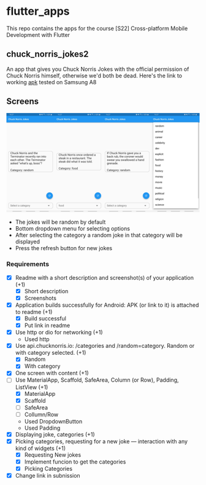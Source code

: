 # flutter_apps
This repo contains the apps for the course [S22] Cross-platform Mobile Development with Flutter

## chuck_norris_jokes2

An app that gives you Chuck Norris Jokes with the official permission of Chuck Norris himself, otherwise we'd both be dead.
Here's the link to working [apk](https://github.com/pierrepicaud/flutter_apps/blob/main/chuck_norris_jokes2/build/app/outputs/flutter-apk/app-release.apk) tested on Samsung A8

## Screens

![image text](../images/images_merged.jpg)

- The jokes will be random by default
- Bottom dropdown menu for selecting options
- After selecting the category a random joke in that category will be displayed
- Press the refresh button for new jokes
### Requirements

- [x] Readme with a short description and screenshot(s) of your application (+1)
  - [x] Short description
  - [x] Screenshots
- [x] Application builds successfully for Android: APK (or link to it) is attached to readme (+1)
  - [x] Build successful
  - [x] Put link in readme
- [x] Use http or dio for networking (+1)
  - Used http
- [x] Use api.chucknorris.io: /categories and /random=category. Random or with category selected. (+1)
  - [x] Random
  - [x] With category
- [x] One screen with content (+1)
- [ ] Use MaterialApp, Scaffold, SafeArea, Column (or Row), Padding, ListView (+1)
  - [x] MaterialApp
  - [x] Scaffold
  - [ ] SafeArea
  - [ ] Collumn/Row
  - Used DropdownButton
  - Used Padding
- [x] Displaying joke, categories (+1)
- [x] Picking categories, requesting for a new joke — interaction with any kind of widgets (+1)
  - [x] Requesting New jokes
  - [x] Implement funcion to get the categories
  - [x] Picking Categories
- [x] Change link in subnission